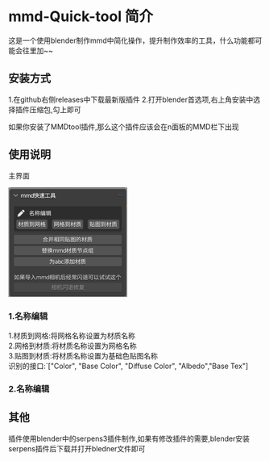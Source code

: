 # mmd-Quick-tool 简介
这是一个使用blender制作mmd中简化操作，提升制作效率的工具，什么功能都可能会往里加~~

## 安装方式
1.在github右侧releases中下载最新版插件
2.打开blender首选项,右上角安装中选择插件压缩包,勾上即可

如果你安装了MMDtool插件,那么这个插件应该会在n面板的MMD栏下出现

## 使用说明
主界面


![测试图片](image/main.png)


### 1.名称编辑
1.材质到网格:将网格名称设置为材质名称  
2.网格到材质:将材质名称设置为网格名称  
3.贴图到材质:将材质名称设置为基础色贴图名称  
识别的接口:`["Color", "Base Color", "Diffuse Color", "Albedo","Base Tex"]  


### 2.名称编辑


## 其他
插件使用blender中的serpens3插件制作,如果有修改插件的需要,blender安装serpens插件后下载并打开bledner文件即可

